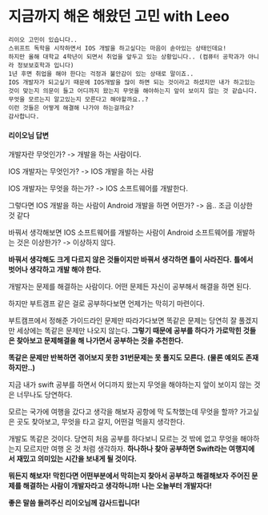 # 지금까지 해온 해왔던 고민 with Leeo
```
리이오 고민이 있습니다..
스위프트 독학을 시작하면서 IOS 개발을 하고싶다는 마음이 솓아있는 상태인데요!
하지만 올해 대학교 4학년이 되면서 취업을 앞두고 있는 상황입니다.. (컴퓨터 공학과가 아니라 정보보호학과 입니다)
1년 후면 취업을 해야 한다는 걱정과 불안감이 있는 상태로 말이죠..
IOS 개발자가 되고싶기 때문에 IOS개발을 많이 하면 되는 것이라고 하셨지만 내가 하고있는 것이 맞는지 의문이 들고 어디까지 왔는지 무엇을 해야하는지 앞이 보이지 않는 것 같습니다. 무엇을 모르는지 알고있는지 모른다고 해야할까요..?
이런 것들은 어떻게 해결해 나가야 하는걸까요?
감사합니다.
```

#### 리이오님 답변

개발자란 무엇인가?
-> 개발을 하는 사람이다.

IOS 개발자는 무엇인가?
-> IOS 개발을 하는 사람

IOS 개발자는 무엇을 하는가?
-> IOS 소프트웨어를 개발한다.

그렇다면 IOS 개발을 하는 사람이 Android 개발을 하면 어떤가?
-> 음.. 조금 이상한 것 같다

바꿔서 생각해보면 IOS 소프트웨어를 개발하는 사람이
Android 소프트웨어를 개발하는 것은 이상한가?
-> 이상하지 않다.

**바꿔서 생각해도 크게 다르지 않은 것들이지만 바꿔서 생각하면 틀이 사라진다.**
**틀에서 벗어나 생각하고 개발 해야 한다.**

개발자는 문제를 해결하는 사람이다.
어떤 문제든 자신이 공부해서 해결을 하면 된다.

하지만 부트갬프 같은 걸로 공부하다보면 
언제가는 막히기 마련이다.

부트캠프에서 정해준 가이드라인 문제만 따라가다보면
똑같은 문제는 당연히 잘 풀겠지만 세상에는 똑같은 문제만 나오지 않는다. 
**그렇기 때문에 공부를 하다가 가로막힌 것들은 찾아보고 문제해결을 해 나가면서 공부하는 것을 추천한다.**

**똑같은 문제만 반복하면 겪어보지 못한 31번문제는 못 풀지도 모른다.**
**(물론 예외도 존재하지만..)**

지금 내가 swift 공부를 하면서 어디까지 왔는지 무엇을 해야하는지 앞이 보이지 않는 것은 너무나도 당연하다.

모르는 국가에 여행을 갔다고 생각을 해보자
공항에 막 도착했는데 무엇을 할까?
가고싶은 곳도 찾아보고, 무엇을 타고 갈지, 어떤걸 먹을지 생각한다.

개발도 똑같은 것이다.
당연히 처음 공부를 하다보니 모르는 것 밖에 없고 무엇을 해야하는지 모르지만
여행 온 것 처럼 생각하자.
**하나하나 찾아 공부하면 Swift라는 여행지에서 재밌고 의미있는 시간을 보내게 될 것이다.**

**뭐든지 해보자! 막힌다면 어떤부분에서 막히는지 찾아서 공부하고 해결해보자**
**주어진 문제를 해결하는 사람이 개발자라고 생각하니까!**
**나는 오늘부터 개발자다!**

**좋은 말씀 들려주신 리이오님께 감사드립니다!**

